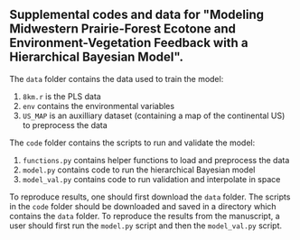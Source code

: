 ## Supplemental codes and data for "Modeling Midwestern Prairie-Forest Ecotone and Environment-Vegetation Feedback with a Hierarchical Bayesian Model".

The `data` folder contains the data used to train the model:
1) `8km.r` is the PLS data
2) `env` contains the environmental variables
3) `US_MAP` is an auxilliary dataset (containing a map of the continental US) to preprocess the data

The `code` folder contains the scripts to run and validate the model:
1) `functions.py` contains helper functions to load and preprocess the data
2) `model.py` contains code to run the hierarchical Bayesian model
3) `model_val.py` contains code to run validation and interpolate in space

To reproduce results, one should first download the `data` folder. The scripts in the `code` folder should be downloaded and saved in a directory which contains the `data` folder. To reproduce the results from the manuscript, a user should first run the `model.py` script and then the `model_val.py` script.
